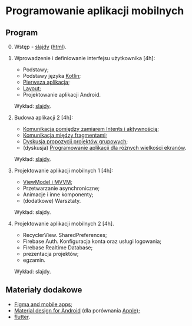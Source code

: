 # Programowanie aplikacji mobilnych

## Program

0. Wstęp - [slajdy](00_wstep/index.pdf) ([html](00_wstep/)).

1. Wprowadzenie i definiowanie interfejsu użytkownika [4h]:

   - Podstawy;
   - Podstawy języka [Kotlin](https://play.kotlinlang.org/);
   - [Pierwsza aplikacja](01_podstawy/lab1.pdf);
   - [Layout](01_podstawy/lab2.pdf);
   - Projektowanie aplikacji Android.

   Wykład: [slajdy](01_podstawy/wyklad/).

2. Budowa aplikacji 2 [4h]:

   - [Komunikacja pomiędzy zamiarem Intents i aktywnością](02_budowa_aplikacji/lab3.md);
   - [Komunikacja między fragmentami](02_budowa_aplikacji/lab4.md);
   - [Dyskusja propozycji projektów grupowych](02_budowa_aplikacji/projekt_grupowy.md);
   - (dyskusja) [Programowanie aplikacji dla różnych wielkości ekranów](02_budowa_aplikacji/lab5.pdf).

   Wykład: [slajdy](02_budowa_aplikacji/wyklad/).

3. Projektowanie aplikacji mobilnych 1 [4h]:

   - [ViewModel i MVVM](03_projektowanie_app/lab4b.md);
   - Przetwarzanie asynchroniczne;
   - Animacje i inne komponenty;
   - (dodatkowe) Warsztaty.

   Wykład: slajdy.

4. Projektowanie aplikacji mobilnych 2 [4h].

   - RecyclerView. SharedPreferences;
   - Firebase Auth. Konfiguracja konta oraz usługi logowania;
   - Firebase Realtime Database;
   - prezentacja projektów;
   - egzamin.

   Wykład: slajdy.

## Materiały dodakowe

- [Figma and mobile apps](https://help.figma.com/hc/en-us/articles/1500007537281-Guide-to-the-Figma-mobile-app);
- [Material design for Android](https://m3.material.io/) (dla porównania [Apple](https://developer.apple.com/design/human-interface-guidelines/foundations/materials/));
- [flutter](https://flutter.dev/).
